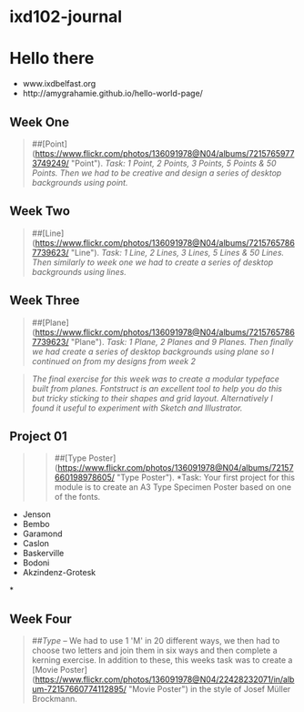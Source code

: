 # ixd102-journal

Hello there 
============
<ul>
<li>www.ixdbelfast.org</li>
<li>http://amygrahamie.github.io/hello-world-page/</li>
</ul>


Week One
--------
>##[Point] (https://www.flickr.com/photos/136091978@N04/albums/72157659773749249/ "Point"). 
>*Task: 1 Point, 2 Points, 3 Points, 5 Points & 50 Points. Then we had to be creative and design a series of desktop backgrounds using point.*

Week Two
--------
>##[Line] (https://www.flickr.com/photos/136091978@N04/albums/72157657867739623/ "Line").
>*Task: 1 Line, 2 Lines, 3 Lines, 5 Lines & 50 Lines. Then similarly to week one we had to create a series of desktop backgrounds using lines.*

Week Three
--------
>##[Plane] (https://www.flickr.com/photos/136091978@N04/albums/72157657867739623/ "Plane").
>*Task: 1 Plane, 2 Planes and 9 Planes. Then finally we had create a series of desktop backgrounds using plane so I continued on from my designs from week 2*

>*The final exercise for this week was to create a modular typeface built from planes. Fontstruct is an excellent tool to help you do this but tricky sticking to their shapes and grid layout. Alternatively I found it useful to experiment with Sketch and Illustrator.*

Project 01
----------
>>##[Type Poster] (https://www.flickr.com/photos/136091978@N04/albums/72157660198978605/ "Type Poster").
>*Task: Your first project for this module is to create an A3 Type Specimen Poster based on one of the fonts.
<ul>
<li>Jenson</li>
<li>Bembo</li>
<li>Garamond</li>
<li>Caslon</li>
<li>Baskerville</li>
<li>Bodoni</li>
<li>Akzindenz-Grotesk</li>
</ul>*

Week Four
---------
>##*Type* – We had to use 1 'M' in 20  different ways, we then had to choose two letters and join them in six ways and then complete a kerning exercise. 
>In addition to these, this weeks task was to create a [Movie Poster] (https://www.flickr.com/photos/136091978@N04/22428232071/in/album-72157660774112895/ "Movie Poster") in the style of Josef Müller Brockmann. 


